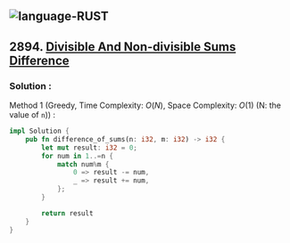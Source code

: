 ![language-RUST](https://img.shields.io/badge/RUST-8d4004?style=for-the-badge&logo=RUST)
---

## 2894. [Divisible And Non-divisible Sums Difference](https://leetcode.com/problems/divisible-and-non-divisible-sums-difference)

### Solution :

Method 1 (Greedy, Time Complexity: $O(N)$, Space Complexity: $O(1)$ (N: the value of `n`)) :
```rust
impl Solution {
    pub fn difference_of_sums(n: i32, m: i32) -> i32 {
        let mut result: i32 = 0;
        for num in 1..=n {
            match num%m {
                0 => result -= num,
                _ => result += num,
            };
        }

        return result
    }
}
```
